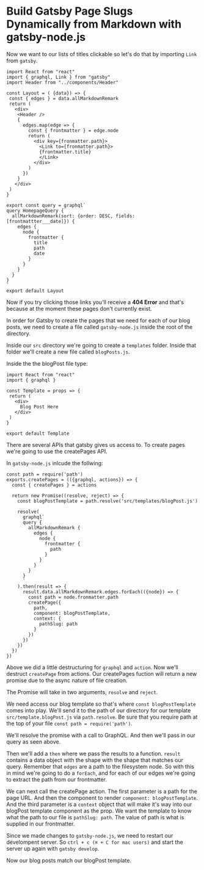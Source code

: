 # Build Gatsby Page Slugs Dynamically from Markdown with gatsby-node.js

Now we want to our lists of titles clickable so let's do that by importing `Link` from `gatsby`.

  ```JS
 import React from "react"
 import { graphql, Link } from "gatsby"
 import Header from "../components/Header"

 const Layout = ( {data}) => {
   const { edges } = data.allMarkdownRemark
   return (
     <div>
      <Header />
      {
        edges.map(edge => {
          const { frontmatter } = edge.node
          return (
            <div key={fronmatter.path}>
              <Link to={fronmatter.path}>
              {frontmatter.title}
              </Link>
            </div>
          )
        })
      }
     </div>
   )
 }

 export const query = graphql`
  query HomepageQuery {
    allMarkdownRemark(sort: {order: DESC, fields: [frontmattter___date]}) {
      edges {
        node {
          frontmatter {
            title
            path
            date
          }
        }
      }
    }
  }
 `
 export default Layout
 ```

 Now if you try clicking those links you'll receive a **404 Error** and that's because at the moment these pages don't currently exist.

 In order for Gatsby to create the pages that we need for each of our blog posts, we need to create a file called `gatsby-node.js` inside the root of the directory.

 Inside our `src` directory we're going to create a `templates` folder. Inside that folder we'll create a new file called `blogPosts.js`.

 Inside the the blogPost file type:

 ```JS
import React from "react"
import { graphql }

const Template = props => {
  return (
    <div>
      Blog Post Here
    </div>
  )
}

export default Template
 ```

 There are several APIs that gatsby gives us access to. To create pages we're going to use the createPages API.

 In `gatsby-node.js` inlcude the follwing:

 ```JS
 const path = require('path')
 exports.createPages = (({graphql, actions}) => {
   const { createPages } = actions

   return new Promise((resolve, reject) => {
     const blogPostTemplate = path.resolve('src/templates/blogPost.js')

     resolve(
       graphql`
       query {
         allMarkdownRemark {
           edges {
             node {
               frontmatter {
                 path
               }
             }
           }
         }
       }
       `
     ).then(result => {
       result.data.allMarkdownRemark.edges.forEach(({node}) => {
         const path = node.fronmatter.path
         createPage({
           path,
           component: blogPostTemplate,
           context: {
             pathSlug: path
           }
         })
       })
     })
   })
 })
 ```

 Above we did a little destructuring for `graphql` and `action`. Now we'll destruct `createPage` from actions. Our createPages fuction will return a new promise due to the async nature of file creation. 

 The Promise will take in two arguments, `resolve` and `reject`.

 We need access our blog template so that's where `const blogPostTemplate` comes into play. We'll send it to the path of our directory for our template `src/template.blogPost.js` via `path.resolve`. Be sure that you require path at the top of your file `const path = require('path')`.

 We'll resolve the promise with a call to GraphQL. And then we'll pass in our query as seen above.

 Then we'll add a `then` where we pass the results to a function. `result` contains a data object with the shape with the shape that matches our query. Remember that `edges` are a path to the filesystem node. So with this in mind we're going to do a `forEach`, and for each of our edges we're going to extract the path from our frontmatter.

 We can next call the createPage action. The first parameter is a path for the page URL. And then the component to render `component: blogPostTemplate`. And the third parameter is a `context` object that will make it's way into our blogPost template component as the prop. We want the template to know what the path to our file is `pathSlug: path`. The value of path is what is supplied in our frontmatter.

 Since we made changes to `gatsby-node.js`, we need to restart our develompent server. So `ctrl + c (⌘ + C for mac users)` and start the server up again with `gatsby develop`.

 Now our blog posts match our blogPost template.